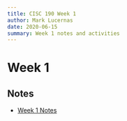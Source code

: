 ```yaml
---
title: CISC 190 Week 1
author: Mark Lucernas
date: 2020-06-15
summary: Week 1 notes and activities
---
```



# Week 1

## Notes

  - [Week 1 Notes](../notes/w-1)

